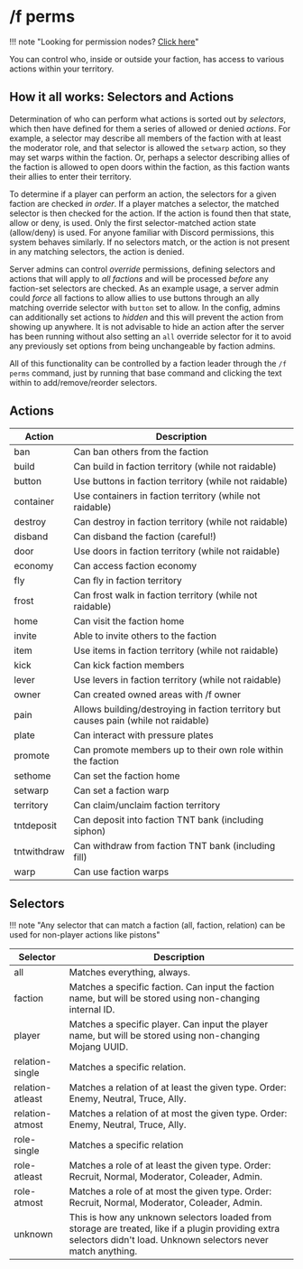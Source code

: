 # /f perms

!!! note "Looking for permission nodes? [Click here](permissionnodes.md)"

You can control who, inside or outside your faction, has access to various actions within your territory.

## How it all works: Selectors and Actions

Determination of who can perform what actions is sorted out by *selectors*, which then have defined for them a series of 
allowed or denied *actions*. For example, a selector may describe all members of the faction with at least the 
moderator role, and that selector is allowed the `setwarp` action, so they may set warps within the faction. Or, perhaps 
a selector describing allies of the faction is allowed to open doors within the faction, as this faction wants their 
allies to enter their territory. 

To determine if a player can perform an action, the selectors for a given faction are checked *in order*. If a player 
matches a selector, the matched selector is then checked for the action. If the action is found then that state, 
allow or deny, is used. Only the first selector-matched action state (allow/deny) is used. For anyone familiar with 
Discord permissions, this system behaves similarly. If no selectors match, or the action is not present in any matching 
selectors, the action is denied.

Server admins can control *override* permissions, defining selectors and actions that will apply to *all factions* and 
will be processed *before* any faction-set selectors are checked. As an example usage, a server admin could *force* all 
factions to allow allies to use buttons through an ally matching override selector with `button` set to allow. In the 
config, admins can additionally set actions to *hidden* and this will prevent the action from showing up anywhere. It 
is not advisable to hide an action after the server has been running without also setting an `all` override selector for 
it to avoid any previously set options from being unchangeable by faction admins.

All of this functionality can be controlled by a faction leader through the `/f perms` command, just by running that 
base command and clicking the text within to add/remove/reorder selectors.

## Actions

Action | Description
--- | --- 
ban | Can ban others from the faction
build | Can build in faction territory (while not raidable)
button | Use buttons in faction territory (while not raidable)
container | Use containers in faction territory (while not raidable)
destroy | Can destroy in faction territory (while not raidable)
disband | Can disband the faction (careful!)
door | Use doors in faction territory (while not raidable)
economy | Can access faction economy
fly | Can fly in faction territory
frost | Can frost walk in faction territory (while not raidable)
home | Can visit the faction home
invite | Able to invite others to the faction
item | Use items in faction territory (while not raidable)
kick | Can kick faction members
lever | Use levers in faction territory (while not raidable)
owner | Can created owned areas with /f owner
pain | Allows building/destroying in faction territory but causes pain (while not raidable)
plate | Can interact with pressure plates
promote | Can promote members up to their own role within the faction
sethome | Can set the faction home
setwarp | Can set a faction warp
territory | Can claim/unclaim faction territory
tntdeposit | Can deposit into faction TNT bank (including siphon)
tntwithdraw | Can withdraw from faction TNT bank (including fill)
warp | Can use faction warps

## Selectors

!!! note "Any selector that can match a faction (all, faction, relation) can be used for non-player actions like pistons"

Selector | Description
--- | ---
all | Matches everything, always. 
faction | Matches a specific faction. Can input the faction name, but will be stored using non-changing internal ID.
player | Matches a specific player. Can input the player name, but will be stored using non-changing Mojang UUID.
relation-single | Matches a specific relation. 
relation-atleast | Matches a relation of at least the given type. Order: Enemy, Neutral, Truce, Ally.
relation-atmost | Matches a relation of at most the given type. Order: Enemy, Neutral, Truce, Ally.
role-single | Matches a specific relation
role-atleast | Matches a role of at least the given type. Order: Recruit, Normal, Moderator, Coleader, Admin.
role-atmost | Matches a role of at most the given type. Order: Recruit, Normal, Moderator, Coleader, Admin.
unknown | This is how any unknown selectors loaded from storage are treated, like if a plugin providing extra selectors didn't load. Unknown selectors never match anything.
